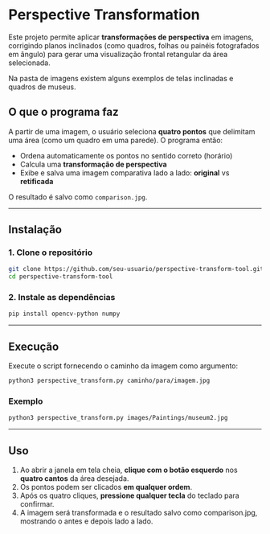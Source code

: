 # Perspective Transformation

Este projeto permite aplicar **transformações de perspectiva** em imagens, corrigindo planos inclinados (como quadros, folhas ou painéis fotografados em ângulo) para gerar uma visualização frontal retangular da área selecionada.  
  
Na pasta de imagens existem alguns exemplos de telas inclinadas e quadros de museus.

## O que o programa faz

A partir de uma imagem, o usuário seleciona **quatro pontos** que delimitam uma área (como um quadro em uma parede). O programa então:

- Ordena automaticamente os pontos no sentido correto (horário)
- Calcula uma **transformação de perspectiva**
- Exibe e salva uma imagem comparativa lado a lado: **original** vs **retificada**

O resultado é salvo como `comparison.jpg`.

---

## Instalação

### 1. Clone o repositório

```bash
git clone https://github.com/seu-usuario/perspective-transform-tool.git
cd perspective-transform-tool
```

### 2. Instale as dependências  

```bash
pip install opencv-python numpy
```

---

## Execução

Execute o script fornecendo o caminho da imagem como argumento:

```bash
python3 perspective_transform.py caminho/para/imagem.jpg
```

### Exemplo  

```bash
python3 perspective_transform.py images/Paintings/museum2.jpg
```

---

## Uso

1. Ao abrir a janela em tela cheia, **clique com o botão esquerdo** nos **quatro cantos** da área desejada.
2. Os pontos podem ser clicados **em qualquer ordem**.
3. Após os quatro cliques, **pressione qualquer tecla** do teclado para confirmar.
4. A imagem será transformada e o resultado salvo como comparison.jpg, mostrando o antes e depois lado a lado.  
